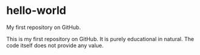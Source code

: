 # hello-world
My first repository on GitHub. 

This is my first repository on GitHub. It is purely educational in natural. The code itself does not provide any value.
